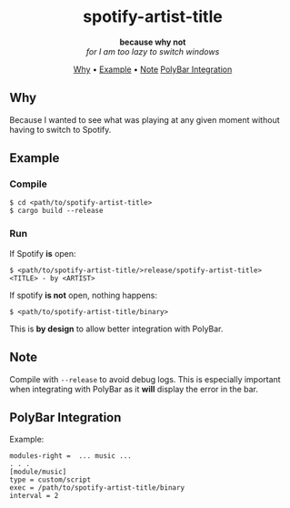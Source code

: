 <div align="center">

# spotify-artist-title
**because why not**\
*for I am too lazy to switch windows*

[Why](#why) •
[Example](#example) •
[Note](#Note)
[PolyBar Integration](#polybar-integration)

</div>


## Why
Because I wanted to see what was playing at any given moment without having to switch to Spotify.


## Example

### Compile
```terminal
$ cd <path/to/spotify-artist-title>
$ cargo build --release
```

### Run
If Spotify **is** open:
```terminal
$ <path/to/spotify-artist-title/>release/spotify-artist-title>
<TITLE> - by <ARTIST>
```

If spotify **is not** open, nothing happens:
```terminal
$ <path/to/spotify-artist-title/binary>

```

This is **by design** to allow better integration with PolyBar.


## Note
Compile with `--release` to avoid debug logs. This is especially important when integrating with PolyBar as it **will** display the error in the bar.


## PolyBar Integration
Example: 
```
modules-right =  ... music ... 
. . . 
[module/music]
type = custom/script
exec = /path/to/spotify-artist-title/binary
interval = 2
```


